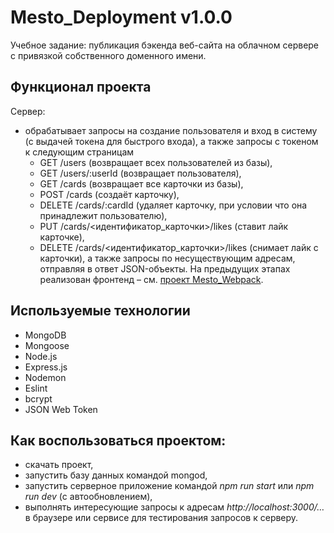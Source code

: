 # Mesto_Deployment v1.0.0
Учебное задание: публикация бэкенда веб-сайта на облачном сервере с привязкой собственного доменного имени.
## Функционал проекта
Сервер:
- обрабатывает запросы на создание пользователя и вход в систему (с выдачей токена для быстрого входа), а также запросы с токеном к следующим страницам
   - GET /users (возвращает всех пользователей из базы),
   - GET /users/:userId (возвращает пользователя),
   - GET /cards (возвращает все карточки из базы),
   - POST /cards (создаёт карточку),
   - DELETE /cards/:cardId (удаляет карточку, при условии что она принадлежит пользователю),
   - PUT /cards/<идентификатор_карточки>/likes (ставит лайк карточке),
   - DELETE /cards/<идентификатор_карточки>/likes (снимает лайк с карточки),
а также запросы по несуществующим адресам, отправляя в ответ JSON-объекты.
На предыдущих этапах реализован фронтенд – см. [проект Mesto_Webpack](https://github.com/VitalyTikhonov/Mesto_Webpack/blob/master/README.md).
## Используемые технологии
- MongoDB
- Mongoose
- Node.js
- Express.js
- Nodemon
- Eslint
- bcrypt
- JSON Web Token
## Как воспользоваться проектом:
- скачать проект,
- запустить базу данных командой mongod,
- запустить серверное приложение командой _npm run start_ или _npm run dev_ (с автообновлением),
- выполнять интересующие запросы  к адресам _http://localhost:3000/…_ в браузере или сервисе для тестирования запросов к серверу.
